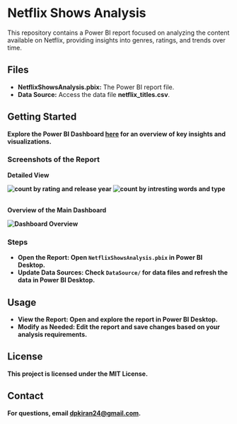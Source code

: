 <h1>Netflix Shows Analysis</h1>
<p>This repository contains a Power BI report focused on analyzing the content available on Netflix, providing insights into genres, ratings, and trends over time.</p>

<h2>Files</h2>
<ul>
    <li><strong>NetflixShowsAnalysis.pbix:</strong> The Power BI report file.</li>
    <li><strong>Data Source:</strong> Access the data file <strong>netflix_titles.csv</strong>.</li>

</ul>

<h2>Getting Started</h2>

<p><strong>Explore the Power BI Dashboard <a href="https://app.powerbi.com/links/uXPPcUBtbE?ctid=71b778b1-0a13-4b09-bd42-94367e4d13a2&pbi_source=linkShare" target="_blank">here</a> for an overview of key insights and visualizations.</p>
    
<h3>Screenshots of the Report</h3>

<p><strong>Detailed View</strong></p>
<div class="images">
    <img src="https://github.com/user-attachments/assets/a5bfbde4-89f3-45db-81ef-e2c084162a98" alt="count by rating and release year">
    <img src="https://github.com/user-attachments/assets/c418a5dc-b717-4f08-9372-b28dd3300173" alt="count by intresting words and type ">
</div>
<br>
<p><strong>Overview of the Main Dashboard</strong></p>
<div class="images">
    <img src="https://github.com/user-attachments/assets/3c09fc85-4421-4175-85a5-a3e61eca24f5" alt="Dashboard Overview">
</div>

<h3>Steps</h3>
<ul>
    <li><strong>Open the Report:</strong> Open <code>NetflixShowsAnalysis.pbix</code> in Power BI Desktop.</li>
    <li><strong>Update Data Sources:</strong> Check <code>DataSource/</code> for data files and refresh the data in Power BI Desktop.</li>
</ul>

<h2>Usage</h2>
<ul>
    <li><strong>View the Report:</strong> Open and explore the report in Power BI Desktop.</li>
    <li><strong>Modify as Needed:</strong> Edit the report and save changes based on your analysis requirements.</li>
</ul>

<div class="license">
    <h2>License</h2>
    <p>This project is licensed under the MIT License.</p>
</div>

<div class="contact">
    <h2>Contact</h2>
    <p>For questions, email <a href="mailto:dpkiran24@gmail.com">dpkiran24@gmail.com</a>.</p>
</div>
